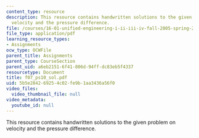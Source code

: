 ```yaml
---
content_type: resource
description: This resource contains handwritten solutions to the given problem on
  velocity and the pressure difference.
file: /courses/16-01-unified-engineering-i-ii-iii-iv-fall-2005-spring-2006/5b5e284269254c02fe9b1aa3436a56f0_f07_ps10_sol.pdf
file_type: application/pdf
learning_resource_types:
- Assignments
ocw_type: OCWFile
parent_title: Assignments
parent_type: CourseSection
parent_uid: a6eb2151-6f41-806d-94ff-dc83eb5f4337
resourcetype: Document
title: f07_ps10_sol.pdf
uid: 5b5e2842-6925-4c02-fe9b-1aa3436a56f0
video_files:
  video_thumbnail_file: null
video_metadata:
  youtube_id: null
---
```

This resource contains handwritten solutions to the given problem on velocity and the pressure difference.

